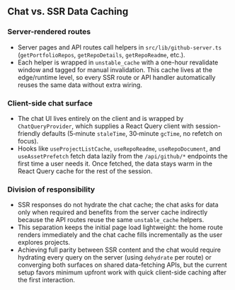 ## Chat vs. SSR Data Caching

### Server-rendered routes
- Server pages and API routes call helpers in `src/lib/github-server.ts` (`getPortfolioRepos`, `getRepoDetails`, `getRepoReadme`, etc.).
- Each helper is wrapped in `unstable_cache` with a one-hour revalidate window and tagged for manual invalidation. This cache lives at the edge/runtime level, so every SSR route or API handler automatically reuses the same data without extra wiring.

### Client-side chat surface
- The chat UI lives entirely on the client and is wrapped by `ChatQueryProvider`, which supplies a React Query client with session-friendly defaults (5‑minute `staleTime`, 30‑minute `gcTime`, no refetch on focus).
- Hooks like `useProjectListCache`, `useRepoReadme`, `useRepoDocument`, and `useAssetPrefetch` fetch data lazily from the `/api/github/*` endpoints the first time a user needs it. Once fetched, the data stays warm in the React Query cache for the rest of the session.

### Division of responsibility
- SSR responses do not hydrate the chat cache; the chat asks for data only when required and benefits from the server cache indirectly because the API routes reuse the same `unstable_cache` helpers.
- This separation keeps the initial page load lightweight: the home route renders immediately and the chat cache fills incrementally as the user explores projects.
- Achieving full parity between SSR content and the chat would require hydrating every query on the server (using `dehydrate` per route) or converging both surfaces on shared data-fetching APIs, but the current setup favors minimum upfront work with quick client-side caching after the first interaction.
